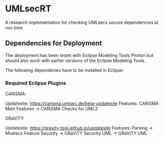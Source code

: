 # UMLsecRT

A research implementation for checking UMLsecs secure dependencies at run-time

## Dependencies for Deployment

The deployment has been testet with Eclipse Modeling Tools Photon but should also work with earlier versions of the Eclipse Modeling Tools.

The following dependenies have to be installed in Eclipse:

### Required Eclipse Plugins

CARiSMA: 

Updatesite:	https://carisma.umlsec.de/beta-updatesite
Features: 	CARiSMA Main Features -> CARiSMA Checks for UML2

GRaViTY:

Updatesite:	https://gravity-tool.github.io/updatesite
Features:	Parsing -> Modisco Feature
		Security -> GRaViTY Security
		UML -> GRaViTY UML


